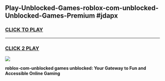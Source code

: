 
## Play-Unblocked-Games-roblox-com-unblocked-Unblocked-Games-Premium #jdapx
<h3>
<a href="https://premium.freeplayer.one?title=roblox-com-unblocked&ref=12M">CLICK TO PLAY</a></h3>
<hr>

<h3>
<a href="https://premium.freeplayer.one?title=roblox-com-unblocked&ref=12M">CLICK 2 PLAY</a>
  
</h3>

<a href="https://premium.freeplayer.one?title=roblox-com-unblocked&ref=12M"><img src="https://clearcache.store/games.png"></a>


**roblox-com-unblocked games unblocked: Your Gateway to Fun and Accessible Online Gaming**
